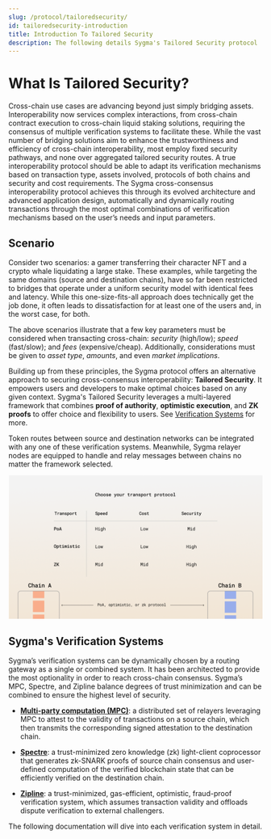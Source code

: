 ```yaml
---
slug: /protocol/tailoredsecurity/
id: tailoredsecurity-introduction
title: Introduction To Tailored Security
description: The following details Sygma's Tailored Security protocol
---
```


# What Is Tailored Security?

Cross-chain use cases are advancing beyond just simply bridging assets. Interoperability now services complex interactions, from cross-chain contract execution to cross-chain liquid staking solutions, requiring the consensus of multiple verification systems to facilitate these. While the vast number of bridging solutions aim to enhance the trustworthiness and efficiency of cross-chain interoperability, most employ fixed security pathways, and none over aggregated tailored security routes. A true interoperability protocol should be able to adapt its verification mechanisms based on transaction type, assets involved, protocols of both chains and security and cost requirements. The Sygma cross-consensus interoperability protocol achieves this through its evolved architecture and advanced application design, automatically and dynamically routing transactions through the most optimal combinations of verification mechanisms based on the user’s needs and input parameters.

## Scenario

Consider two scenarios: a gamer transferring their character NFT and a crypto whale liquidating a large stake. These examples, while targeting the same domains (source and destination chains), have so far been restricted to bridges that operate under a uniform security model with identical fees and latency. While this one-size-fits-all approach does technically get the job done, it often leads to dissatisfaction for at least one of the users and, in the worst case, for both.

The above scenarios illustrate that a few key parameters must be considered when transacting cross-chain: *security* (high/low); *speed* (fast/slow); and *fees* (expensive/cheap). Additionally, considerations must be given to *asset type*, *amounts*, and even *market implications*.

Building up from these principles, the Sygma protocol offers an alternative approach to securing cross-consensus interoperability: **Tailored Security**. It empowers users and developers to make optimal choices based on any given context. Sygma's Tailored Security leverages a multi-layered framework that combines **proof of authority**, **optimistic execution**, and **ZK proofs** to offer choice and flexibility to users. See [Verification Systems](#verification-systems) for more.

Token routes between source and destination networks can be integrated with any one of these verification systems. Meanwhile, Sygma relayer nodes are equipped to handle and relay messages between chains no matter the framework selected.

![](<../../../static/assets/tailoredsecurity_compare.png>)

## Sygma's Verification Systems

Sygma’s verification systems can be dynamically chosen by a routing gateway as a single or combined system. It has been architected to provide the most optionality in order to reach cross-chain consensus. Sygma’s MPC, Spectre, and Zipline balance degrees of trust minimization and can be combined to ensure the highest level of security. 

- [**Multi-party computation (MPC)**](../02-Tailored-Security/02-MPC/02-mpc.md): a distributed set of relayers leveraging MPC to attest to the validity of transactions on a source chain, which then transmits the corresponding signed attestation to the destination chain.

- [**Spectre**](../02-Tailored-Security/03-Spectre/01-spectre-intro.md): a trust-minimized zero knowledge (zk) light-client coprocessor that generates zk-SNARK proofs of source chain consensus and user-defined computation of the verified blockchain state that can be efficiently verified on the destination chain.

- [**Zipline**](../02-Tailored-Security/04-Zipline/01-zipline-intro.md): a trust-minimized, gas-efficient, optimistic, fraud-proof verification system, which assumes transaction validity and offloads dispute verification to external challengers.

The following documentation will dive into each verification system in detail. 